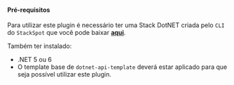 #### **Pré-requisitos**
Para utilizar este plugin é necessário ter uma Stack DotNET criada pelo `CLI` do `StackSpot` que você pode baixar [**aqui**](https://stackspot.com/).

Também ter instalado:
- .NET 5 ou 6 
- O template base de `dotnet-api-template` deverá estar aplicado para que seja possível utilizar este plugin. 
